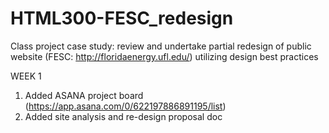 # HTML300-FESC_redesign
Class project case study: review and undertake partial redesign of public website (FESC: http://floridaenergy.ufl.edu/) utilizing design best practices

WEEK 1
  1. Added ASANA project board (https://app.asana.com/0/622197886891195/list)
  2. Added site analysis and re-design proposal doc
